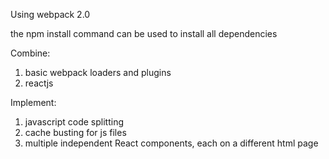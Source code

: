 Using webpack 2.0

 the npm install command can be used to install all dependencies

Combine:

1. basic webpack loaders and plugins
2. reactjs

Implement:

1. javascript code splitting
2. cache busting for js files
3. multiple independent React components, each on a different html page

